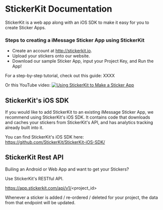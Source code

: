 # StickerKit Documentation

StickerKit is a web app along with an iOS SDK to make it easy for you to create Sticker Apps.

### Steps to creating a iMessage Sticker App using StickerKit
- Create an account at http://stickerkit.io.
- Upload your stickers onto our website.
- Download our sample Sticker App, input your Project Key, and Run the App!

For a step-by-step tutorial, check out this guide: XXXX

Or this YouTube video:
[![Using StickerKit to Make a Sticker App](https://stickerkit.io/img/portfolio/upload-stickers.gif)](http://www.youtube.com/watch?v=9-gOCOu_KGU&f "Using StickerKit to Make a iMessage Sticker App")

## StickerKit's iOS SDK

If you would like to add StickerKit to an existing iMessage Sticker App, we recommend using StickerKit's iOS SDK. It contains code that downloads and caches your stickers from StickerKit's API, and has analytics tracking already built into it.

You can find StickerKit's iOS SDK here: https://github.com/StickerKit/StickerKit-iOS-SDK/

## StickerKit Rest API

Builing an Android or Web App and want to get your Stickers? 

Use StickerKit's RESTful API.

https://app.stickerkit.com/api/v1/<project_id>

Whenever a sticker is added / re-ordered / deleted for your project, the data from that endpoint will be updated.

